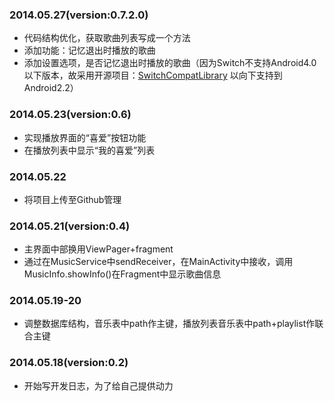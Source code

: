 ### 2014.05.27(version:0.7.2.0)
* 代码结构优化，获取歌曲列表写成一个方法
* 添加功能：记忆退出时播放的歌曲
* 添加设置选项，是否记忆退出时播放的歌曲（因为Switch不支持Android4.0以下版本，故采用开源项目：[SwitchCompatLibrary](https://github.com/ankri/SwitchCompatLibrary) 以向下支持到Android2.2）

### 2014.05.23(version:0.6)
* 实现播放界面的“喜爱”按钮功能
* 在播放列表中显示“我的喜爱”列表

### 2014.05.22
* 将项目上传至Github管理

### 2014.05.21(version:0.4)
* 主界面中部换用ViewPager+fragment
* 通过在MusicService中sendReceiver，在MainActivity中接收，调用MusicInfo.showInfo()在Fragment中显示歌曲信息

### 2014.05.19-20
* 调整数据库结构，音乐表中path作主键，播放列表音乐表中path+playlist作联合主键

### 2014.05.18(version:0.2)
* 开始写开发日志，为了给自己提供动力